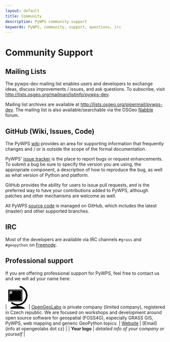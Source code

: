 ```yaml
---
layout: default
title: Community
description: PyWPS community support
keywords: PyWPS, community, support, questions, irc
---
```


# Community Support

## Mailing Lists

The pywps-dev mailing list enables users and developers to exchange ideas,
discuss improvements / issues, and ask questions.  To subscribe, visit
<http://lists.osgeo.org/mailman/listinfo/pywps-dev>.

Mailing list archives are available at
<http://lists.osgeo.org/pipermail/pywps-dev>.  The mailing list is also
available/searchable via the OSGeo [Nabble](http://osgeo-org.1560.x6.nabble.com/PyWPS-f5250613.html) forum.

## GitHub (Wiki, Issues, Code)

The PyWPS [wiki](https://github.com/geopython/pywps/wiki) provides an area for
supporting information that frequently changes and / or is outside the scope of
the formal documentation.

PyWPS' [issue tracker](https://github.com/geopython/pywps/issues) is the place
to report bugs or request enhancements. To submit a bug be sure to specify the
version you are using, the appropriate component, a description of how to
reproduce the bug, as well as what version of Python and platform.

GitHub provides the ability for users to issue pull requests, and is the
preferred way to have your contributions added to PyWPS, although patches and
other mechanisms are welcome as well.

All PyWPS [source code](https://github.com/geopython/pywps) is managed on
GitHub, which includes the latest (master) and other supported branches.

## IRC

Most of the developers are available via IRC channels `#grass` and `#geopython`
on [Freenode](irc://irc.freenode.net).

## Professional support

If you are offering professional support for PyWPS, feel free to contact us and
we will ad your name here:

| [![OpenGeoLabs.cz](../images/opengeolabs.png)](http://opengeolabs.cz) | [OpenGeoLabs](http://opengeolabs.cz) is private company (limited company), registered in Czech republic. We are focused on workshops and development around open source software for geospatial (FOSS4G), especially GRASS GIS, PyWPS, web mapping and generic GeoPython topics. \| [Website](http://opengeolabs.cz) \| [Email](info at opengeolabs dot cz) |
| **Your logo** | *detailed info of your company or yourself* |
